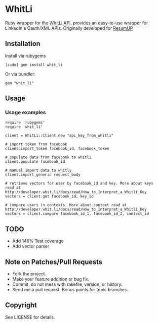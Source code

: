 # WhitLi

Ruby wrapper for the [WhitLi API](http://developer.whit.li), provides an easy-to-use wrapper for LinkedIn's Oauth/XML APIs. Originally developed for [ResumUP](http://resumup.com)

## Installation

Install via rubygems

    [sudo] gem install whit_li

Or via bundler:
    
    gem "whit_li"


## Usage

### Usage examples

    require 'rubygems'
    require 'whit_li'

    client = WhitLi::Client.new "api_key_from_whitli"

    # import token from facebook
    client.import_token facebook_id, facebook_token

    # populate data from facebook to whitli
    client.populate facebook_id

    # manual import data to whitly
    client.import_generic request_body

    # retrieve vectors for user by facebook_id and key. More about keys read at http://developer.whit.li/docs/read/How_to_Interpret_a_Whitli_Key
    vectors = client.get facebook_id, key_id

    # compare users in contexts. More about context read at http://developer.whit.li/docs/read/How_to_Interpret_a_Whitli_Key
    vectors = client.compare facebook_id_1, facebook_id_2, context_id



## TODO

* Add 146% Test coverage
* Add vector parser

## Note on Patches/Pull Requests

* Fork the project.
* Make your feature addition or bug fix.
* Commit, do not mess with rakefile, version, or history.
* Send me a pull request. Bonus points for topic branches.

## Copyright

See LICENSE for details.